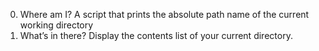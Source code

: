 0. Where am I? A script that prints the absolute path name of the current working directory
1. What’s in there? Display the contents list of your current directory.
